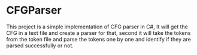 # CFGParser
This project is a simple implementation of CFG parser in C#, It will get the CFG in a text file and create a parser for that, second it will take the tokens from the token file and parse the tokens one by one and identify if they are parsed successfully or not.
